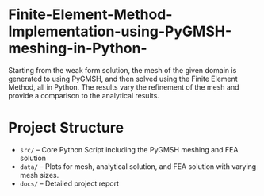 # Finite-Element-Method-Implementation-using-PyGMSH-meshing-in-Python-
Starting from the weak form solution, the mesh of the given domain is generated to using PyGMSH, and then solved using the Finite Element Method, all in Python. The results vary the refinement of the mesh and provide a comparison to the analytical results. 

# Project Structure
- `src/` – Core Python Script including the PyGMSH meshing and FEA solution 
- `data/` – Plots for mesh, analytical solution, and FEA solution with varying mesh sizes. 
- `docs/` – Detailed project report
